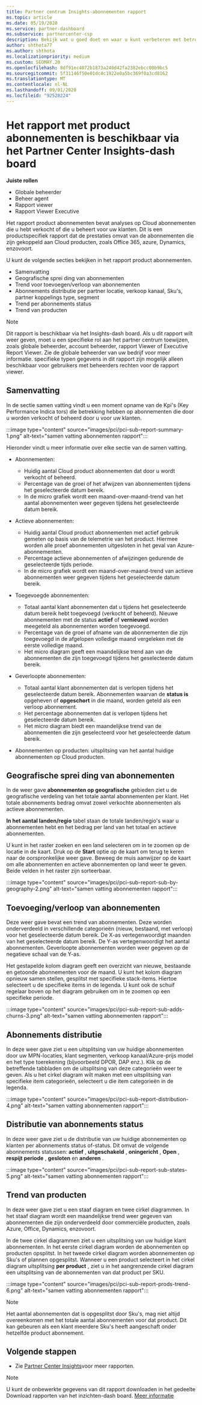 ```yaml
---
title: Partner centrum Insights-abonnementen rapport
ms.topic: article
ms.date: 05/19/2020
ms.service: partner-dashboard
ms.subservice: partnercenter-csp
description: Bekijk wat u goed doet en waar u kunt verbeteren met betrekking tot de Cloud abonnementen die u verkoopt of beheert voor uw klanten.
author: shthota77
ms.author: shthota
ms.localizationpriority: medium
ms.custom: SEOMAY.20
ms.openlocfilehash: 8df91ec4072b1873a240d42fa2382ebcc00b9bc5
ms.sourcegitcommit: 5f31146f50e01dc4c1922e0a5bc369f0a3cd8162
ms.translationtype: MT
ms.contentlocale: nl-NL
ms.lasthandoff: 09/01/2020
ms.locfileid: "92528224"
---
```

# <a name="product-subscriptions-report-available-from-the-partner-center-insights-dashboard"></a>Het rapport met product abonnementen is beschikbaar via het Partner Center Insights-dash board

**Juiste rollen**
- Globale beheerder
- Beheer agent
- Rapport viewer
- Rapport Viewer Executive

Het rapport product abonnementen bevat analyses op Cloud abonnementen die u hebt verkocht of die u beheert voor uw klanten. Dit is een productspecifiek rapport dat de prestaties omvat van de abonnementen die zijn gekoppeld aan Cloud producten, zoals Office 365, azure, Dynamics, enzovoort.

U kunt de volgende secties bekijken in het rapport product abonnementen.

- Samenvatting
- Geografische sprei ding van abonnementen
- Trend voor toevoegen/verloop van abonnementen
- Abonnements distributie per partner locatie, verkoop kanaal, Sku's, partner koppelings type, segment
- Trend per abonnements status
- Trend van producten

 > [!NOTE]
 > Dit rapport is beschikbaar via het Insights-dash board. Als u dit rapport wilt weer geven, moet u een specifieke rol aan het partner centrum toewijzen, zoals globale beheerder, account beheerder, rapport Viewer of Executive Report Viewer. Zie de globale beheerder van uw bedrijf voor meer informatie. specifieke typen gegevens in dit rapport zijn mogelijk alleen beschikbaar voor gebruikers met beheerders rechten voor de rapport viewer.

## <a name="summary"></a>Samenvatting

In de sectie samen vatting vindt u een moment opname van de Kpi's (Key Performance Indica tors) die betrekking hebben op abonnementen die door u worden verkocht of beheerd door u voor uw klanten.  

:::image type="content" source="images/pci/pci-sub-report-summary-1.png" alt-text="samen vatting abonnementen rapport":::

Hieronder vindt u meer informatie over elke sectie van de samen vatting.

- Abonnementen:
  - Huidig aantal Cloud product abonnementen dat door u wordt verkocht of beheerd.
  - Percentage van de groei of het afwijzen van abonnementen tijdens het geselecteerde datum bereik.
  - In de micro grafiek wordt een maand-over-maand-trend van het aantal abonnementen weer gegeven tijdens het geselecteerde datum bereik.

- Actieve abonnementen:
  - Huidig aantal Cloud product abonnementen met actief gebruik gemeten op basis van de telemetrie van het product. Hiermee worden alle proef abonnementen uitgesloten in het geval van Azure-abonnementen.
  - Percentage actieve abonnementen of afwijzingen gedurende de geselecteerde tijds periode.
  - In de micro grafiek wordt een maand-over-maand-trend van actieve abonnementen weer gegeven tijdens het geselecteerde datum bereik.

- Toegevoegde abonnementen:
  - Totaal aantal klant abonnementen dat u tijdens het geselecteerde datum bereik hebt toegevoegd (verkocht of beheerd). Nieuwe abonnementen met de status **actief** of **vernieuwd** worden meegeteld als abonnementen worden toegevoegd.
  - Percentage van de groei of afname van de abonnementen die zijn toegevoegd in de afgelopen volledige maand vergeleken met de eerste volledige maand.
  - Het micro diagram geeft een maandelijkse trend aan van de abonnementen die zijn toegevoegd tijdens het geselecteerde datum bereik.

- Geverloopte abonnementen:
  - Totaal aantal klant abonnementen dat is verlopen tijdens het geselecteerde datum bereik. Abonnementen waarvan de **status is** opgeheven of **opgeschort** in die maand, worden geteld als een verloop abonnement.  
  - Het percentage abonnementen dat is verlopen tijdens het geselecteerde datum bereik.
  - Het micro diagram biedt een maandelijkse trend van de abonnementen die zijn geselecteerd voor het geselecteerde datum bereik.

- Abonnementen op producten: uitsplitsing van het aantal huidige abonnementen op Cloud producten.

## <a name="geographical-spread-of-subscriptions"></a>Geografische sprei ding van abonnementen

In de weer gave **abonnementen op geografische** gebieden ziet u de geografische verdeling van het totale aantal abonnementen per klant. Het totale abonnements bedrag omvat zowel verkochte abonnementen als actieve abonnementen.

**In het aantal landen/regio** tabel staan de totale landen/regio's waar u abonnementen hebt en het bedrag per land van het totaal en actieve abonnementen.

U kunt in het raster zoeken en een land selecteren om in te zoomen op de locatie in de kaart. Druk op de **Start** optie op de kaart om terug te keren naar de oorspronkelijke weer gave. Beweeg de muis aanwijzer op de kaart om alle abonnementen en actieve abonnementen op land weer te geven. Beide velden in het raster zijn sorteerbaar.

:::image type="content" source="images/pci/pci-sub-report-sub-by-geography-2.png" alt-text="samen vatting abonnementen rapport":::

## <a name="subscription-addschurns"></a>Toevoeging/verloop van abonnementen

Deze weer gave bevat een trend van abonnementen. Deze worden onderverdeeld in verschillende categorieën (nieuw, bestaand, met verloop) voor het geselecteerde datum bereik. De X-as vertegenwoordigt maanden van het geselecteerde datum bereik. De Y-as vertegenwoordigt het aantal abonnementen. Geverloopte abonnementen worden weer gegeven op de negatieve schaal van de Y-as. 

Het gestapelde kolom diagram geeft een overzicht van nieuwe, bestaande en getoonde abonnementen voor de maand. U kunt het kolom diagram opnieuw samen stellen, gesplitst met specifieke stack-items. Hiertoe selecteert u de specifieke items in de legenda. U kunt ook de schuif regelaar boven op het diagram gebruiken om in te zoomen op een specifieke periode.

:::image type="content" source="images/pci/pci-sub-report-sub-adds-churns-3.png" alt-text="samen vatting abonnementen rapport":::

## <a name="subscription-distribution"></a>Abonnements distributie

In deze weer gave ziet u een uitsplitsing van uw huidige abonnementen door uw MPN-locaties, klant segmenten, verkoop kanaal/Azure-prijs model en het type toerekening (bijvoorbeeld DPOR, DAP enz.). Klik op de betreffende tabbladen om de uitsplitsing van deze categorieën weer te geven. Als u het cirkel diagram wilt maken met een uitsplitsing van specifieke item categorieën, selecteert u die item categorieën in de legenda.

:::image type="content" source="images/pci/pci-sub-report-distribution-4.png" alt-text="samen vatting abonnementen rapport":::

## <a name="subscription-state-distribution"></a>Distributie van abonnements status

In deze weer gave ziet u de distributie van uw huidige abonnementen op klanten per abonnements status of-status. Dit omvat de volgende abonnements statussen: **actief** , **uitgeschakeld** , **oningericht** , **Open** , **respijt periode** , **gesloten** en **anderen** .

:::image type="content" source="images/pci/pci-sub-report-sub-states-5.png" alt-text="samen vatting abonnementen rapport":::

## <a name="products-trend"></a>Trend van producten

In deze weer gave ziet u een staaf diagram en twee cirkel diagrammen. In het staaf diagram wordt een maandelijkse trend weer gegeven van abonnementen die zijn onderverdeeld door commerciële producten, zoals Azure, Office, Dynamics, enzovoort.

In de twee cirkel diagrammen ziet u een uitsplitsing van uw huidige klant abonnementen. In het eerste cirkel diagram worden de abonnementen op producten opsplitst. In het tweede cirkel diagram worden abonnementen op Sku's of plannen opgesplitst. Wanneer u een product selecteert in het cirkel diagram uitsplitsing **per product** , ziet u in het aangrenzende cirkel diagram een uitsplitsing van de abonnementen van dat product per SKU.

:::image type="content" source="images/pci/pci-sub-report-prods-trend-6.png" alt-text="samen vatting abonnementen rapport":::

> [!NOTE]
 > Het aantal abonnementen dat is opgesplitst door Sku's, mag niet altijd overeenkomen met het totale aantal abonnementen voor dat product. Dit kan gebeuren als een klant meerdere Sku's heeft aangeschaft onder hetzelfde product abonnement.

## <a name="next-steps"></a>Volgende stappen

- Zie [Partner Center Insights](partner-center-insights.md)voor meer rapporten.

>[!NOTE] 
> U kunt de onbewerkte gegevens van dit rapport downloaden in het gedeelte Download rapporten van het inzichten-dash board. [Meer informatie](pci-download-reports.md) 
